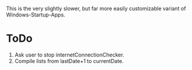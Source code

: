 This is the very slightly slower, but far more easily customizable variant of Windows-Startup-Apps.

# ToDo
1. Ask user to stop internetConnectionChecker.
2. Compile lists from lastDate+1 to currentDate.
